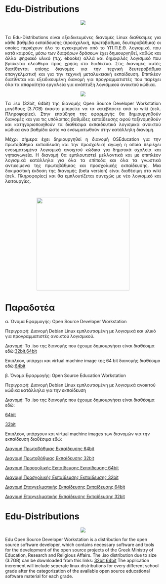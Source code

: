 # Edu-Distributions
<p align="center">
  <img src="http://ostdev.minedu.gov.gr/~pgeorg/assets/pictures/OSDeveloperWorkstation1.png"/>
</p>
<p align="justify">
<br>
Tα Edu-Distributions είναι εξειδικευμένες διανομές Linux διαθέσιμες για κάθε βαθμίδα εκπαίδευσης (προσχολική, πρωτοβάθμια, δευτεροβάθμια) οι οποίες περιέχουν όλο το εγκεκριμένο από το ΥΠ.Π.Ε.Θ. λογισμικό, που κατά καιρούς, μέσω των διαφόρων δράσεων έχει δημιουργηθεί, καθώς και άλλο ψηφιακό υλικό (π.χ. ebooks) αλλά και δημοφιλές λογισμικό που βρίσκεται ελεύθερο προς χρήση στο διαδίκτυο. Στις διανομές αυτές διατίθενται επίσης διανομές για την τεχνική δευτεροβάθμια επαγγελματική και για την τεχνική μεταλυκειακή εκπαίδευση.
Επιπλέον διατίθεται και εξειδικευμένη διανομή για προγραμματιστές που παρέχει όλα τα απαραίτητα εργαλεία για ανάπτυξη λογισμικού ανοικτού κώδικα. 
<br>
<p align="center">
  <img src="http://ostdev.minedu.gov.gr/~pgeorg/assets/pictures/OSDeveloperWorkstation2.png"/>
</p>
<p align="justify">
Tα .iso (32bit, 64bit) της διανομής Open Source Developer Workstation μεγέθους (3.7GB) έκαστο μπορείτε να τα κατεβάσετε από το wiki (σελ. Πληροφορίες).
Στην επαύξηση της εφαρμογής θα δημιουργηθούν διανομές και για τις υπόλοιπες βαθμίδες εκπαίδευσης αφού ταξινομηθούν και κατηγοριοποιηθούν τα διαθέσιμα εκπαιδευτικά λογισμικά ανοικτού κώδικα ανα βαθμίδα ώστε να ενσωματωθούν στην κατάλληλη διανομή. 

<p align="justify">
Μέχρι σήμερα έχει δημιουργηθεί η διανομή OSEducation για την πρωτοβάθμια εκπαίδευση και την προσχολική αγωγή η οποία περιέχει ενσωματωμένα λογισμικά ανοιχτού κώδικα για δημοτικά σχολεία και νηπιαγωγεία. Η διανομή θα εμπλουτιστεί μελλοντικά και με επιπλέον λογισμικά κατάλληλα για όλα τα επίπεδα και όλα τα γνωστικά αντικείμενα της πρωτοβάθμιας και προσχολικής εκπαίδευσης. Μια δοκιμαστική έκδοση της διανομής (beta version) είναι διαθέσιμη στο wiki (σελ. Πληροφορίες) και θα εμπλουτίζεται συνεχώς με νέο λογισμικό και λειτουργίες. 
</p>
</p>
<br>
<p align="center">
  <img src="http://ostdev.minedu.gov.gr/~sofiakom/OSElementary64-desktop.png" width=300 height=300/>
</p>


# Παραδοτέα
α. Όνομα Εφαρμογής: Open Source Developer Workstation

Περιγραφή: Διανομή Debian Linux εμπλουτισμένη με λογισμικά και υλικό για προγραμματιστές ανοικτού λογισμικού.

Διανομή: Τα .iso της διανομής που έχουμε δημιουργήσει είναι διαθέσιμα εδώ:<A href="https://pithos.okeanos.grnet.gr/public/pUmS2lvX0JbxQ5sMDyJq13">32bit</A>,<A href="https://pithos.okeanos.grnet.gr/public/q696D79OCOe596xRi9kGl6">64bit</A>

Επιπλέον, υπάρχει και virtual machine image της 64 bit διανομής διαθέσιμο εδώ:<A href="https://pithos.okeanos.grnet.gr/public/QMVJ9zUtcw8aSlxtiQ0Jt6">64bit</A>

β. Όνομα Εφαρμογής: Open Source Education Workstation

Περιγραφή: Διανομή Debian Linux εμπλουτισμένη με λογισμικά ανοικτού κώδικα κατάλληλα για την εκπαίδευση

Διανομή: Τα .iso της διανομής που έχουμε δημιουργήσει είναι διαθέσιμα εδώ:

<A href="https://pithos.okeanos.grnet.gr/public/QMVJ9zUtcw8aSlxtiQ0Jt6">64bit</A>

<A href="https://pithos.okeanos.grnet.gr/public/pUmS2lvX0JbxQ5sMDyJq13">32bit</A>

Επιπλέον, υπάρχουν και virtual machine images των διανομών για την εκπαίδευση διαθέσιμα εδώ:

<A href="https://pithos.okeanos.grnet.gr/public/rwuuY9Z4tNookcHPlJ4I34">Διανομή Πρωτοβάθμιας Εκπαίδευσης 64bit</A>

<A href="https://pithos.okeanos.grnet.gr/public/Fl9fkZpx4XPyYSE686puU2">Διανομή Πρωτοβάθμιας Εκπαίδευσης 32bit</A>

<A href="https://pithos.okeanos.grnet.gr/public/MT8kUBjY4kBKmbatA0CQr">Διανομή Προσχολικής Εκπαίδευσης Εκπαίδευσης 64bit</A>

<A href="https://pithos.okeanos.grnet.gr/public/1PQLcuhXK4LQ3gCY77XG8">Διανομή Προσχολικής Εκπαίδευσης Εκπαίδευσης 32bit</A>

<A href="https://pithos.okeanos.grnet.gr/public/4pt3h3dK4VbqerkpVOE6d7">Διανομή Επαγγελματικής Εκπαίδευσης Εκπαίδευσης 64bit</A>

<A href="https://pithos.okeanos.grnet.gr/public/yC2EVnkoRBGBmijbCqF6r5">Διανομή Επαγγελματικής Εκπαίδευσης Εκπαίδευσης 32bit</A>

# Edu-Distributions
<p align="center">
  <img src="http://ostdev.minedu.gov.gr/~pgeorg/assets/pictures/OSDeveloperWorkstation1.png"/>
</p>
<p align="justify">

Edu Open Source Developer Workstation is a distribution for the open source software developer, which contains necessary software and tools for the development of the open source projects of the Greek Ministry of Education, Research and Religious Affairs. The .iso distribution due to size (3.7GB) can be downloaded from this links: <A href="https://pithos.okeanos.grnet.gr/public/g7Rzx25Wy5MI6b5Xumo0u3">32bit</A>,<A href="https://pithos.okeanos.grnet.gr/public/q696D79OCOe596xRi9kGl6">64bit</A>
The application increment will include seperate linux distributions for every different school grade after the categorization of the available open source educational software material for each grade.  
